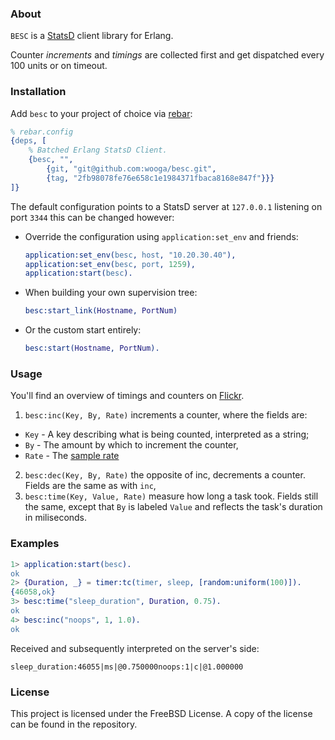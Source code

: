 ### About
`BESC` is a [StatsD](http://codeascraft.etsy.com/2011/02/15/measure-anything-measure-everything/) client library for Erlang.

Counter _increments_ and _timings_ are collected first and get dispatched every 100 units or on timeout.


### Installation

Add `besc` to your project of choice via [rebar](https://github.com/basho/rebar):

```erlang
% rebar.config
{deps, [
    % Batched Erlang StatsD Client.
    {besc, "",
        {git, "git@github.com:wooga/besc.git",
        {tag, "2fb98078fe76e658c1e1984371fbaca8168e847f"}}}
]}
```

The default configuration points to a StatsD server at `127.0.0.1` listening on port `3344` this can be changed however:
* Override the configuration using `application:set_env` and friends:

    ```erlang
    application:set_env(besc, host, "10.20.30.40"),
    application:set_env(besc, port, 1259),
    application:start(besc).
    ```

* When building your own supervision tree:
    ```erlang
    besc:start_link(Hostname, PortNum)
    ```
* Or the custom start entirely:
    ```erlang
    besc:start(Hostname, PortNum).
    ```

### Usage

You'll find an overview of timings and counters on [Flickr](http://code.flickr.com/blog/2008/10/27/counting-timing/).

1. `besc:inc(Key, By, Rate)` increments a counter, where the fields are:
  * `Key` - A key describing what is being counted, interpreted as a string;
  * `By` - The amount by which to increment the counter,
  * `Rate` - The [sample rate](https://en.wikipedia.org/wiki/Sampling_rate)

2. `besc:dec(Key, By, Rate)` the opposite of inc, decrements a counter. Fields are the same as with `inc`,
3. `besc:time(Key, Value, Rate)` measure how long a task took. Fields still the same, except that `By` is labeled `Value` and reflects the task's duration in miliseconds.


### Examples

```erlang
1> application:start(besc).
ok
2> {Duration, _} = timer:tc(timer, sleep, [random:uniform(100)]).
{46058,ok}
3> besc:time("sleep_duration", Duration, 0.75).
ok
4> besc:inc("noops", 1, 1.0).
ok
```
Received and subsequently interpreted on the server's side:
```
sleep_duration:46055|ms|@0.750000noops:1|c|@1.000000
```


### License
This project is licensed under the FreeBSD License. A copy of the license can be found in the repository.
